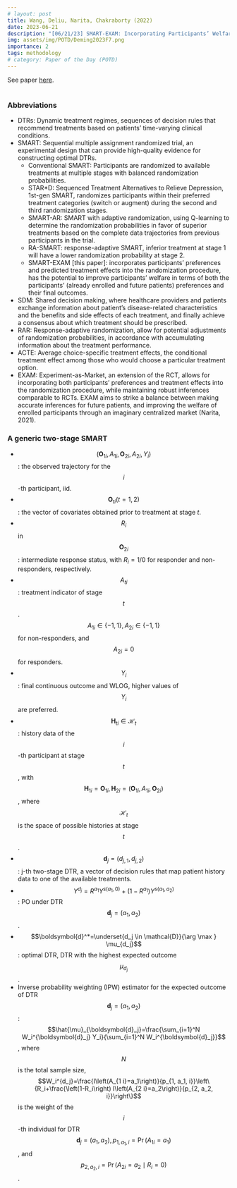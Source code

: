 ```yaml
---
# layout: post
title: Wang, Deliu, Narita, Chakraborty (2022) 
date: 2023-06-21
description: "[06/21/23] SMART-EXAM: Incorporating Participants’ Welfare into Sequential Multiple Assignment Randomized Trials"
img: assets/img/POTD/Deming2023F7.png
importance: 2
tags: methodology
# category: Paper of the Day (POTD)
---
```

See paper [here](https://arxiv.org/abs/2210.16255).
#
### Abbreviations
- DTRs: Dynamic treatment regimes, sequences of decision rules that recommend treatments based on patients’ time-varying clinical conditions.
- SMART: Sequential multiple assignment randomized trial, an experimental design that can provide high-quality evidence for constructing optimal DTRs.
  - Conventional SMART: Participants are randomized to available treatments at multiple stages with balanced randomization probabilities.
  - STAR*D: Sequenced Treatment Alternatives to Relieve Depression, 1st-gen SMART, randomizes participants within their preferred treatment categories (switch or augment) during the second and third randomization stages.
  - SMART-AR: SMART with adaptive randomization, using Q-learning to determine the randomization probabilities in favor of superior treatments based on the complete data trajectories from previous participants in the trial.
  - RA-SMART: response-adaptive SMART, inferior treatment at stage 1 will have a lower randomization probability at stage 2.
  - SMART-EXAM [this paper]: incorporates participants’ preferences and predicted treatment effects into the randomization procedure, has the potential to improve participants’ welfare in terms of both the participants’ (already enrolled and future patients) preferences and their final outcomes.
- SDM: Shared decision making, where healthcare providers and patients exchange information about patient’s disease-related characteristics and the benefits and side effects of each treatment, and finally achieve a consensus about which treatment should be prescribed.
- RAR: Response-adaptive randomization, allow for potential adjustments of randomization probabilities, in accordance with accumulating information about the treatment performance.
- ACTE: Average choice-specific treatment effects, the conditional treatment effect among those who would choose a particular treatment option.
- EXAM: Experiment-as-Market, an extension of the RCT, allows for incorporating both participants’ preferences and treatment effects into the randomization procedure, while maintaining robust inferences comparable to RCTs. EXAM aims to strike a balance between making accurate inferences for future patients, and improving the welfare of enrolled participants through an imaginary centralized market (Narita, 2021).

### A generic two-stage SMART

- $$\left(\boldsymbol{O}_{1 i}, A_{1 i}, \boldsymbol{O}_{2 i}, A_{2 i}, Y_i\right)$$: the observed trajectory for the $$i$$-th participant, iid.
- $$\boldsymbol{O}_{t i}(t=1,2)$$: the vector of covariates obtained prior to treatment at stage $t$. 
- $$R_i$$ in $$\boldsymbol{O}_{2 i}$$: intermediate response status, with $R_i=1 / 0$ for responder and non-responders, respectively. 
- $$A_{t i}$$: treatment indicator of stage $$t$$. $$A_{1 i} \in\{-1,1\}, A_{2 i} \in\{-1,1\}$$ for non-responders, and $$A_{2 i}=0$$ for responders. 
- $$Y_i$$: final continuous outcome and WLOG, higher values of $$Y_i$$ are preferred. 
- $$\boldsymbol{H}_{t i} \in \mathcal{H}_t$$: history data of the $$i$$-th participant at stage $$t$$, with $$\boldsymbol{H}_{1 i}=\boldsymbol{O}_{1 i}, \boldsymbol{H}_{2 i}=\left(\boldsymbol{O}_{1 i}, A_{1 i}, \boldsymbol{O}_{2 i}\right)$$, where $$\mathcal{H}_t$$ is the space of possible histories at stage $$t$$.
- $$\boldsymbol{d}_j=\left(d_{j, 1}, d_{j, 2}\right)$$: j-th two-stage DTR, a vector of decision rules that map patient history data to one of the available treatments.
- $$Y^{d_j}=R^{a_1} Y^{s\left(a_1, 0\right)}+\left(1-R^{a_1}\right) Y^{s\left(a_1, a_2\right)}$$: PO under DTR $$\boldsymbol{d}_j=\left(a_1, a_2\right)$$.
- $$\boldsymbol{d}^*=\underset{d_j \in \mathcal{D}}{\arg \max } \mu_{d_j}$$: optimal DTR, DTR with the highest expected outcome $$\mu_{d_j}$$.
- Inverse probability weighting (IPW) estimator for the expected outcome of DTR $$\boldsymbol{d}_j=\left(a_1, a_2\right)$$: $$\hat{\mu}_{\boldsymbol{d}_j}=\frac{\sum_{i=1}^N W_i^{\boldsymbol{d}_j} Y_i}{\sum_{i=1}^N W_i^{\boldsymbol{d}_j}}$$, where $$N$$ is the total sample size, $$W_i^{d_j}=\frac{I\left(A_{1 i}=a_1\right)}{p_{1, a_1, i}}\left\{R_i+\frac{\left(1-R_i\right) I\left(A_{2 i}=a_2\right)}{p_{2, a_2, i}}\right\}$$ is the weight of the $$i$$-th individual for DTR $$\boldsymbol{d}_j=\left(a_1, a_2\right), p_{1, a_1, i}=\operatorname{Pr}\left(A_{1 i}=a_1\right)$$, and $$p_{2, a_2, i}=\operatorname{Pr}\left(A_{2 i}=a_2 \mid R_i=0\right)$$.